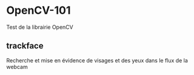 # OpenCV-101
Test de la librairie OpenCV

## trackface
Recherche et mise en évidence de visages et des yeux dans le flux de la webcam
